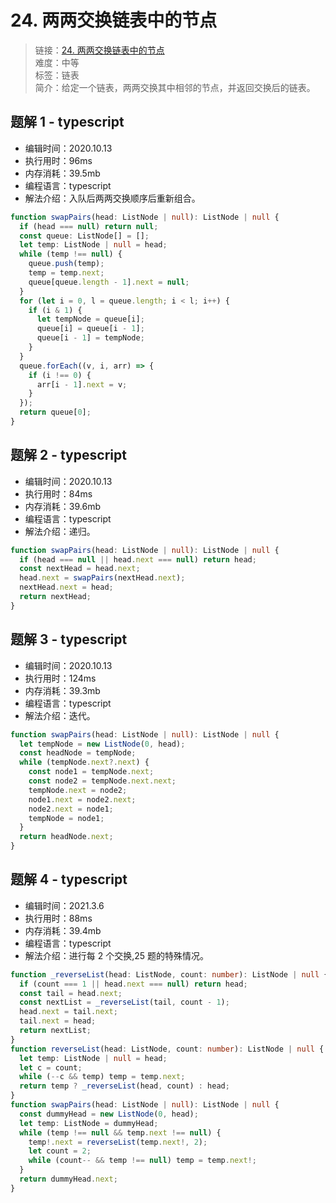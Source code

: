 # 24. 两两交换链表中的节点

> 链接：[24. 两两交换链表中的节点](https://leetcode-cn.com/problems/swap-nodes-in-pairs/)  
> 难度：中等  
> 标签：链表  
> 简介：给定一个链表，两两交换其中相邻的节点，并返回交换后的链表。

## 题解 1 - typescript

- 编辑时间：2020.10.13
- 执行用时：96ms
- 内存消耗：39.5mb
- 编程语言：typescript
- 解法介绍：入队后两两交换顺序后重新组合。

```typescript
function swapPairs(head: ListNode | null): ListNode | null {
  if (head === null) return null;
  const queue: ListNode[] = [];
  let temp: ListNode | null = head;
  while (temp !== null) {
    queue.push(temp);
    temp = temp.next;
    queue[queue.length - 1].next = null;
  }
  for (let i = 0, l = queue.length; i < l; i++) {
    if (i & 1) {
      let tempNode = queue[i];
      queue[i] = queue[i - 1];
      queue[i - 1] = tempNode;
    }
  }
  queue.forEach((v, i, arr) => {
    if (i !== 0) {
      arr[i - 1].next = v;
    }
  });
  return queue[0];
}
```

## 题解 2 - typescript

- 编辑时间：2020.10.13
- 执行用时：84ms
- 内存消耗：39.6mb
- 编程语言：typescript
- 解法介绍：递归。

```typescript
function swapPairs(head: ListNode | null): ListNode | null {
  if (head === null || head.next === null) return head;
  const nextHead = head.next;
  head.next = swapPairs(nextHead.next);
  nextHead.next = head;
  return nextHead;
}
```

## 题解 3 - typescript

- 编辑时间：2020.10.13
- 执行用时：124ms
- 内存消耗：39.3mb
- 编程语言：typescript
- 解法介绍：迭代。

```typescript
function swapPairs(head: ListNode | null): ListNode | null {
  let tempNode = new ListNode(0, head);
  const headNode = tempNode;
  while (tempNode.next?.next) {
    const node1 = tempNode.next;
    const node2 = tempNode.next.next;
    tempNode.next = node2;
    node1.next = node2.next;
    node2.next = node1;
    tempNode = node1;
  }
  return headNode.next;
}
```

## 题解 4 - typescript

- 编辑时间：2021.3.6
- 执行用时：88ms
- 内存消耗：39.4mb
- 编程语言：typescript
- 解法介绍：进行每 2 个交换,25 题的特殊情况。

```typescript
function _reverseList(head: ListNode, count: number): ListNode | null {
  if (count === 1 || head.next === null) return head;
  const tail = head.next;
  const nextList = _reverseList(tail, count - 1);
  head.next = tail.next;
  tail.next = head;
  return nextList;
}
function reverseList(head: ListNode, count: number): ListNode | null {
  let temp: ListNode | null = head;
  let c = count;
  while (--c && temp) temp = temp.next;
  return temp ? _reverseList(head, count) : head;
}
function swapPairs(head: ListNode | null): ListNode | null {
  const dummyHead = new ListNode(0, head);
  let temp: ListNode = dummyHead;
  while (temp !== null && temp.next !== null) {
    temp!.next = reverseList(temp.next!, 2);
    let count = 2;
    while (count-- && temp !== null) temp = temp.next!;
  }
  return dummyHead.next;
}
```
